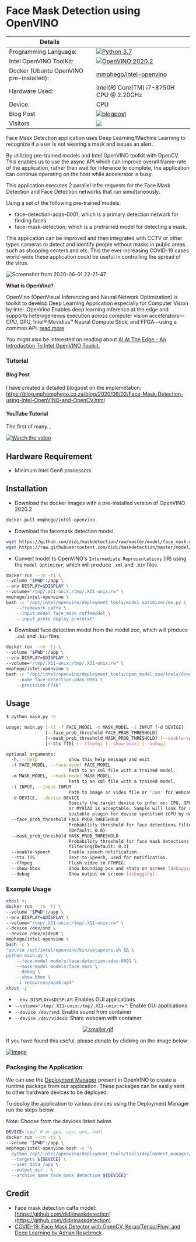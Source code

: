 # Face Mask Detection using OpenVINO

| Details            |              |
|-----------------------|---------------|
| Programming Language: |  [![Python 3.7](https://img.shields.io/badge/python-3.7-blue.svg)](https://www.python.org/downloads/release/python-370/) |
| Intel OpenVINO ToolKit: |[![OpenVINO 2020.2](https://img.shields.io/badge/openvino-2020.2-blue.svg)](https://software.intel.com/content/www/us/en/develop/tools/openvino-toolkit/choose-download.html)|
| Docker (Ubuntu OpenVINO pre-installed): | [mmphego/intel-openvino](https://hub.docker.com/r/mmphego/intel-openvino)|
| Hardware Used: | Intel(R) Core(TM) i7-8750H CPU @ 2.20GHz |
| Device: | CPU |
| Blog Post | [![blogpost](https://img.shields.io/badge/BlogPost-Link-brightgreen)](https://blog.mphomphego.co.za/blog/2020/06/02/Face-Mask-Detection-using-Intel-OpenVINO-and-OpenCV.html) |
| Visitors | ![](https://visitor-badge.laobi.icu/badge?page_id=mmphego.face_mask_detection_openvino)|


Face Mask Detection application uses Deep Learning/Machine Learning to recognize if a user is not wearing a mask and issues an alert.

By utilizing pre-trained models and Intel OpenVINO toolkit with OpenCV. This enables us to use the async API which can improve overall frame-rate of the application, rather than wait for inference to complete, the application can continue operating on the host while accelerator is busy.

This application executes 2 parallel infer requests for the Face Mask Detection and Face Detection networks that run simultaneously.

Using a set of the following pre-trained models:
- face-detection-adas-0001, which is a primary detection network for finding faces.
- face-mask-detection, which is a pretrained model for detecting a mask.

This application can be improved and then integrated with CCTV or other types cameras to detect and identify people without masks in public areas such as shopping centers and etc. This the ever increasing COVID-19 cases world-wide these application could be useful in controlling the spread of the virus.

![Screenshot from 2020-06-01 22-21-47](https://user-images.githubusercontent.com/7910856/83451683-a8d71780-a457-11ea-8eae-185725fefcc9.png)

**What is OpenVino?**

OpenVino (OpenVisual Inferencing and Neural Network Optimization) is toolkit to develop Deep Learning Application especially for Computer Vision by Intel. OpenVino Enables deep learning inference at the edge and supports heterogeneous execution across computer vision accelerators—CPU, GPU, Intel® Movidius™ Neural Compute Stick, and FPGA—using a common API. [read more](https://docs.openvinotoolkit.org/)

You might also be interested on reading about [AI At The Edge - An Introduction To Intel OpenVINO Toolkit.](https://blog.mphomphego.co.za/blog/2020/05/25/AI-at-the-Edge-An-introduction-to-Intel-OpenVINO-Toolkit.html)


### Tutorial
#### Blog Post

I have created a detailed blogpost on the implemetation: https://blog.mphomphego.co.za/blog/2020/06/02/Face-Mask-Detection-using-Intel-OpenVINO-and-OpenCV.html

#### YouTube Tutorial

The first of many...

[![Watch the video](https://img.youtube.com/vi/6r6foGbCHQ0/maxresdefault.jpg)](https://www.youtube.com/watch?v=6r6foGbCHQ0)

## Hardware Requirement

- Minimum Intel Gen6 processors


## Installation

- Download the docker images with a pre-installed version of OpenVINO 2020.2
```bash
docker pull mmphego/intel-openvino
```

- Download the facemask detection model.
```bash
wget https://github.com/didi/maskdetection/raw/master/model/face_mask.caffemodel
wget https://raw.githubusercontent.com/didi/maskdetection/master/model/deploy.prototxt
```

- Convert model to OpenVINO's `Intermediate Representations` (IR) using the `Model Optimizer`, which will produce `.xml` and `.bin` files.
```bash
docker run --rm -ti \
--volume "$PWD":/app \
--env DISPLAY=$DISPLAY \
--volume="/tmp/.X11-unix:/tmp/.X11-unix:rw" \
mmphego/intel-openvino \
bash -c "/opt/intel/openvino/deployment_tools/model_optimizer/mo.py \
    --framework caffe \
    --input_model face_mask.caffemodel \
    --input_proto deploy.prototxt"
```

- Download face detection model from the model zoo, which will produce `.xml` and `.bin` files.
```bash
docker run --rm -ti \
--volume "$PWD":/app \
--env DISPLAY=$DISPLAY \
--volume="/tmp/.X11-unix:/tmp/.X11-unix:rw" \
mmphego/intel-openvino \
bash -c "/opt/intel/openvino/deployment_tools/open_model_zoo/tools/downloader/downloader.py \
    --name face-detection-adas-0001 \
    --precision FP16"
```

## Usage

```bash
$ python main.py -h

usage: main.py [-h] -f FACE_MODEL -m MASK_MODEL -i INPUT [-d DEVICE]
               [--face_prob_threshold FACE_PROB_THRESHOLD]
               [--mask_prob_threshold MASK_PROB_THRESHOLD] [--enable-speech]
               [--tts TTS] [--ffmpeg] [--show-bbox] [--debug]

optional arguments:
  -h, --help            show this help message and exit
  -f FACE_MODEL, --face-model FACE_MODEL
                        Path to an xml file with a trained model.
  -m MASK_MODEL, --mask-model MASK_MODEL
                        Path to an xml file with a trained model.
  -i INPUT, --input INPUT
                        Path to image or video file or 'cam' for Webcam.
  -d DEVICE, --device DEVICE
                        Specify the target device to infer on: CPU, GPU, FPGA
                        or MYRIAD is acceptable. Sample will look for a
                        suitable plugin for device specified (CPU by default)
  --face_prob_threshold FACE_PROB_THRESHOLD
                        Probability threshold for face detections filtering
                        (Default: 0.8)
  --mask_prob_threshold MASK_PROB_THRESHOLD
                        Probability threshold for face mask detections
                        filtering(Default: 0.3)
  --enable-speech       Enable speech notification.
  --tts TTS             Text-to-Speech, used for notification.
  --ffmpeg              Flush video to FFMPEG.
  --show-bbox           Show bounding box and stats on screen [debugging].
  --debug               Show output on screen [debugging].

```

### Example Usage

```bash
xhost +;
docker run --rm -ti \
--volume "$PWD":/app \
--env DISPLAY=$DISPLAY \
--volume="/tmp/.X11-unix:/tmp/.X11-unix:rw" \
--device /dev/snd \
--device /dev/video0 \
mmphego/intel-openvino \
bash -c \
"source /opt/intel/openvino/bin/setupvars.sh && \
python main.py \
    --face-model models/face-detection-adas-0001 \
    --mask-model models/face_mask \
    --debug \
    --show-bbox \
    -i resources/mask.mp4"
xhost -;
```

- `--env DISPLAY=$DISPLAY`: Enables GUI applications
- `--volume="/tmp/.X11-unix:/tmp/.X11-unix:rw"`: Enable GUI applications
- `--device /dev/snd`: Enable sound from container
- `--device /dev/video0`: Share webcam with container


<p style="text-align: center;"><a href="https://postimg.cc/w3QhfXqC"><img src="https://i.postimg.cc/Y2JbSRJC/smaller.gif" alt="smaller.gif" /></a></p>

If you have found this useful, please donate by clicking on the image below:

[![image](https://user-images.githubusercontent.com/7910856/88235803-e4ce7200-cc7b-11ea-8218-c3c04810052c.png)](https://paypal.me/mmphego)


### Packaging the Application
We can use the [Deployment Manager](https://docs.openvinotoolkit.org/latest/_docs_install_guides_deployment_manager_tool.html) present in OpenVINO to create a runtime package from our application. These packages can be easily sent to other hardware devices to be deployed.

To deploy the application to various devices using the Deployment Manager run the steps below.

Note: Choose from the devices listed below.

```bash
DEVICE='cpu' # or gpu, vpu, gna, hddl
docker run --rm -ti \
--volume "$PWD":/app \
mmphego/intel-openvino bash -c "\
  python /opt/intel/openvino/deployment_tools/tools/deployment_manager/deployment_manager.py \
  --targets ${DEVICE} \
  --user_data /app \
  --output_dir . \
  --archive_name face_mask_detection_${DEVICE}"

```

## Credit

- Face mask detection caffe model: [https://github.com/didi/maskdetection](https://github.com/didi/maskdetection)
- [COVID-19: Face Mask Detector with OpenCV, Keras/TensorFlow, and Deep Learning by Adrian Rosebrock ](https://www.pyimagesearch.com/2020/05/04/covid-19-face-mask-detector-with-opencv-keras-tensorflow-and-deep-learning/)
